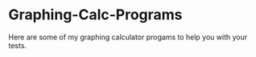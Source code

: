 # Graphing-Calc-Programs
Here are some of my graphing calculator progams to help you with your tests.
